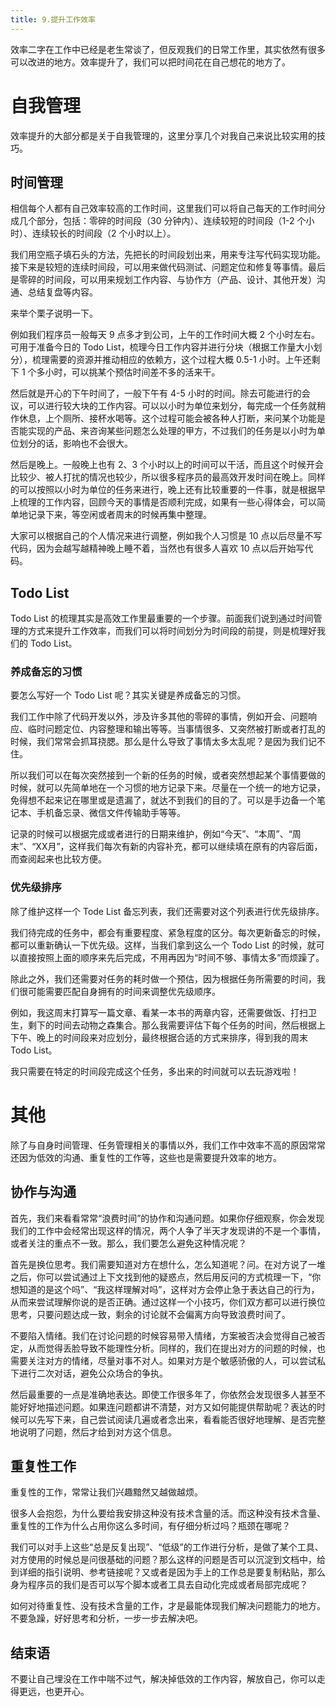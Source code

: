 ```yaml
---
title: 9.提升工作效率
---
```


效率二字在工作中已经是老生常谈了，但反观我们的日常工作里，其实依然有很多可以改进的地方。效率提升了，我们可以把时间花在自己想花的地方了。

<!--more-->

# 自我管理
效率提升的大部分都是关于自我管理的，这里分享几个对我自己来说比较实用的技巧。

## 时间管理
相信每个人都有自己效率较高的工作时间，这里我们可以将自己每天的工作时间分成几个部分，包括：零碎的时间段（30 分钟内）、连续较短的时间段（1-2 个小时）、连续较长的时间段（2 个小时以上）。

我们用空瓶子填石头的方法，先把长的时间段划出来，用来专注写代码实现功能。接下来是较短的连续时间段，可以用来做代码测试、问题定位和修复等事情。最后是零碎的时间段，可以用来规划工作内容、与协作方（产品、设计、其他开发）沟通、总结复盘等内容。

来举个栗子说明一下。

例如我们程序员一般每天 9 点多才到公司，上午的工作时间大概 2 个小时左右。可用于准备今日的 Todo List，梳理今日工作内容并进行分块（根据工作量大小划分），梳理需要的资源并推动相应的依赖方，这个过程大概 0.5-1 小时。上午还剩下 1 个多小时，可以挑某个预估时间差不多的活来干。

然后就是开心的下午时间了，一般下午有 4-5 小时的时间。除去可能进行的会议，可以进行较大块的工作内容。可以以小时为单位来划分，每完成一个任务就稍作休息，上个厕所、接杯水喝等。这个过程可能会被各种人打断，来问某个功能是否能实现的产品、来咨询某些问题怎么处理的甲方，不过我们的任务是以小时为单位划分的话，影响也不会很大。

然后是晚上。一般晚上也有 2、3 个小时以上的时间可以干活，而且这个时候开会比较少、被人打扰的情况也较少，所以很多程序员的最高效开发时间在晚上。同样的可以按照以小时为单位的任务来进行，晚上还有比较重要的一件事，就是根据早上梳理的工作内容，回顾今天的事情是否顺利完成，如果有一些心得体会，可以简单地记录下来，等空闲或者周末的时候再集中整理。

大家可以根据自己的个人情况来进行调整，例如我个人习惯是 10 点以后尽量不写代码，因为会越写越精神晚上睡不着，当然也有很多人喜欢 10 点以后开始写代码。

## Todo List
Todo List 的梳理其实是高效工作里最重要的一个步骤。前面我们说到通过时间管理的方式来提升工作效率，而我们可以将时间划分为时间段的前提，则是梳理好我们的 Todo List。

### 养成备忘的习惯
要怎么写好一个 Todo List 呢？其实关键是养成备忘的习惯。

我们工作中除了代码开发以外，涉及许多其他的零碎的事情，例如开会、问题响应、临时问题定位、内容整理和输出等等。当事情很多、又突然被打断或者打乱的时候，我们常常会抓耳挠腮。那么是什么导致了事情太多太乱呢？是因为我们记不住。

所以我们可以在每次突然接到一个新的任务的时候，或者突然想起某个事情要做的时候，就可以先简单地在一个习惯的地方记录下来。尽量在一个统一的地方记录，免得想不起来记在哪里或是遗漏了，就达不到我们的目的了。可以是手边备一个笔记本、手机备忘录、微信文件传输助手等等。

记录的时候可以根据完成或者进行的日期来维护，例如“今天”、“本周”、“周末”、“XX月”，这样我们每次有新的内容补充，都可以继续填在原有的内容后面，而查阅起来也比较方便。

### 优先级排序
除了维护这样一个 Tode List 备忘列表，我们还需要对这个列表进行优先级排序。

我们待完成的任务中，都会有重要程度、紧急程度的区分。每次更新备忘的时候，都可以重新确认一下优先级。这样，当我们拿到这么一个 Todo List 的时候，就可以直接按照上面的顺序来先后完成，不用再因为“时间不够、事情太多”而烦躁了。

除此之外，我们还需要对任务的耗时做一个预估，因为根据任务所需要的时间，我们很可能需要匹配自身拥有的时间来调整优先级顺序。

例如，我这周末打算写一篇文章、看某一本书的两章内容，还需要做饭、打扫卫生，剩下的时间去动物之森集合。那么我需要评估下每个任务的时间，然后根据上下午、晚上的时间段来对应划分，最终根据合适的方式来排序，得到我的周末 Todo List。

我只需要在特定的时间段完成这个任务，多出来的时间就可以去玩游戏啦！

# 其他
除了与自身时间管理、任务管理相关的事情以外，我们工作中效率不高的原因常常还因为低效的沟通、重复性的工作等，这些也是需要提升效率的地方。

## 协作与沟通
首先，我们来看看常常“浪费时间”的协作和沟通问题。如果你仔细观察，你会发现我们的工作中会经常出现这样的情况，两个人争了半天才发现讲的不是一个事情，或者关注的重点不一致。那么，我们要怎么避免这种情况呢？

首先是换位思考。我们需要知道对方在想什么，怎么知道呢？问。在对方说了一堆之后，你可以尝试通过上下文找到他的疑惑点，然后用反问的方式梳理一下，“你想知道的是这个吗”、“我这样理解对吗”，这样对方会停止急于表达自己的行为，从而来尝试理解你说的是否正确。通过这样一个小技巧，你们双方都可以进行换位思考，只要问题达成一致，剩余的讨论就不会偏离方向导致浪费时间了。

不要陷入情绪。我们在讨论问题的时候容易带入情绪，方案被否决会觉得自己被否定，从而觉得丢脸导致不能理性分析。同样的，我们在提出对方的问题的时候，也需要关注对方的情绪，尽量对事不对人。如果对方是个敏感骄傲的人，可以尝试私下进行二次对话，避免公众场合的争执。

然后最重要的一点是准确地表达。即使工作很多年了，你依然会发现很多人甚至不能好好地描述问题。如果连问题都讲不清楚，对方又如何能提供帮助呢？表达的时候可以先写下来，自己尝试阅读几遍或者念出来，看看能否很好地理解、是否完整地说明了问题，然后才给到对方这个信息。

## 重复性工作
重复性的工作，常常让我们兴趣黯然又越做越烦。

很多人会抱怨，为什么要给我安排这种没有技术含量的活。而这种没有技术含量、重复性的工作为什么占用你这么多时间，有仔细分析过吗？瓶颈在哪呢？

我们可以对手上这些“总是反复出现”、“低级”的工作进行分析，是做了某个工具、对方使用的时候总是问很基础的问题？那么这样的问题是否可以沉淀到文档中，给到详细的指引说明、参考链接呢？又或者是因为手上的工作总是要复制粘贴，那么身为程序员的我们是否可以写个脚本或者工具去自动化完成或者局部完成呢？

如何对待重复性、没有技术含量的工作，才是最能体现我们解决问题能力的地方。不要急躁，好好思考和分析，一步一步去解决吧。

## 结束语
不要让自己埋没在工作中喘不过气，解决掉低效的工作内容，解放自己，你可以走得更远，也更开心。